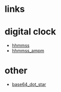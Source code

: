 # links 

# digital clock
* [hhmmss](https://koskasmail.github.io/web/web/pages/digital_clock/hhmmss/)
* [hhmmss_ampm](https://koskasmail.github.io/web/web/pages/digital_clock/hhmmss_ampm/)


# other
* [base64_dot_star](https://koskasmail.github.io/web/web/pages/base64/base64_dot_star.html)
